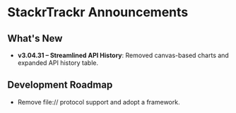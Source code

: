 # StackrTrackr Announcements

## What's New
- **v3.04.31 – Streamlined API History**: Removed canvas-based charts and expanded API history table.

## Development Roadmap
- Remove file:// protocol support and adopt a framework.
